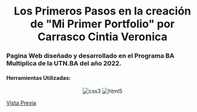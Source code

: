 
<h1 align="center">Los Primeros Pasos en la creación de "Mi Primer Portfolio" por Carrasco Cintia Veronica</h1>
<h3 align="">Pagina Web diseñado y desarrollado en el Programa BA Multiplica de la UTN.BA del año 2022.</h3>


<h4 align="left">Herramientas Utilizadas:</h4>
<p align="center"> <a><img src="https://img.shields.io/badge/CSS3-1572B6?style=for-the-badge&logo=css3&logoColor=white" alt="css3"/> </a> <a> <img src ="https://img.shields.io/badge/HTML5-E34F26?style=for-the-badge&logo=html5&logoColor=white" alt="html5"/> </a>

[Vista Previa](https://cintiaparamore.github.io/UTN.BA_PrimerProyecto.github.io/)
